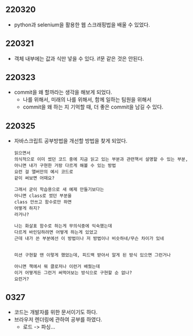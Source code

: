 ## 220320

- python과 selenium을 활용한 웹 스크래핑법을 배울 수 있었다.


## 220321

- 객체 내부에는 값과 식만 넣을 수 있다. if문 같은 것은 안된다.

## 220323

- commit을 왜 할까라는 생각을 해보게 되었다. 
  - 나를 위해서, 미래의 나를 위해서, 함께 일하는 팀원을 위해서
  - commit을 왜 하는 지 기억할 때, 더 좋은 commit을 남길 수 있다.
  
## 220325

- 자바스크립트 공부방법을 개선할 방법을 찾게 되었다.
  ```
  읽으면서
  의식적으로 이미 썼던 코드 중에 지금 읽고 있는 부분과 관련핵서 설명할 수 있는 부분, 아니면 내가 구현한 거랑 다르게 해볼 수 있는 방법
  요런 걸 앨버만의 예시 코드로
  같이 써보면 어때요?
  
  그래서 굳이 학습용으로 새 예제 만들기보다는
  아니면 class로 썼던 부분을
  class 안쓰고 함수로만 하면
  어떻게 하지?
  라거나?

  나는 화살표 함수로 하는게 무의식중에 익숙했는데
  다르게 바인딩하려면 어떻게 하는게 있었고
  근데 내가 쓴 부분에선 이 방법이나 저 방법이나 비슷하네/무슨 차이가 있네
  
  
  미션 구현할 땐 이렇게 했었는데, 피드백 받아서 알게 된 방식 있으면 그런거나
  
  아니면 책에서 뭐 클로저나 이런거 배웠는데
  이거 어떻게든 그런거 써먹어보는 방식으로 구현할 순 없나?
  요런거?
  
  ```

## 0327

- 코드는 개발자를 위한 문서이기도 하다.
- 브라우저 렌더링에 관하여 공부를 하였다.
  - 로드 -> 파싱...
